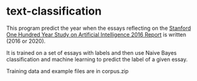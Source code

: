# text-classification

This program predict the year when the essays reflecting on the <a href="https://ai100.stanford.edu/sites/g/files/sbiybj9861/f/ai100report10032016fnl_singles.pdf">Stanford One Hundred Year Study on Artificial Intelligence 2016 Report</a> is written (2016 or 2020).

It is trained on a set of essays with labels and then use Naive Bayes classification and machine learning to predict the label of a given essay.

Training data and example files are in corpus.zip

